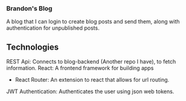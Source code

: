 ### Brandon's Blog

A blog that I can login to create blog posts and send them, along with authentication for unpublished posts.

## Technologies

REST Api: Connects to blog-backend (Another repo I have), to fetch information.
React: A frontend framework for building apps
- React Router: An extension to react that allows for url routing.

JWT Authentication: Authenticates the user using json web tokens.


